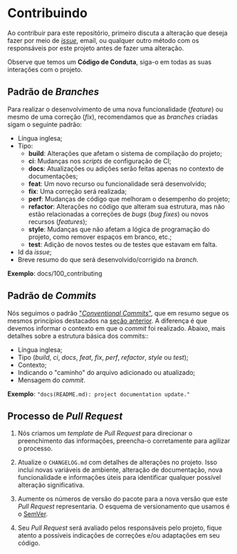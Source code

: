 # Contribuindo

Ao contribuir para este repositório, primeiro discuta a alteração que deseja fazer por meio de [_issue_](https://github.com/padupe/action-content-change-validation/issues), email, ou qualquer outro método com os responsáveis por este projeto antes de fazer uma alteração.

Observe que temos um **Código de Conduta**, siga-o em todas as suas interações com o projeto.

## Padrão de _Branches_

Para realizar o desenvolvimento de uma nova funcionalidade (_feature_) ou mesmo de uma correção (_fix_), recomendamos que as _branches_ criadas sigam o seguinte padrão:

- Língua inglesa;
- Tipo:
  -  **build**: Alterações que afetam o sistema de compilação do projeto;
  - **ci**: Mudanças nos _scripts_ de configuração de CI;
  - **docs**: Atualizações ou adições serão feitas apenas no contexto de documentações;
  - **feat**: Um novo recurso ou funcionalidade será desenvolvido;
  - **fix**: Uma correção será realizada;
  - **perf**: Mudanças de código que melhoram o desempenho do projeto;
  - **refactor**: Alterações no código que alteram sua estrutura, mas não estão relacionadas a correções de _bugs_ (_bug fixes_) ou novos recursos (_features_);
  - **style**: Mudanças que não afetam a lógica de programação do projeto, como remover espaços em branco, etc.;
  - **test**: Adição de novos testes ou de testes que estavam em falta.
- Id da _issue_;
- Breve resumo do que será desenvolvido/corrigido na _branch_.

**Exemplo**: docs/100_contributing

## Padrão de _Commits_

Nós seguimos o padrão ["_Conventional Commits_"](https://www.conventionalcommits.org/en/v1.0.0/), que em resumo segue os mesmos princípios destacados na [seção anterior](#padrão-de-branches). A diferença é que devemos informar o contexto em que o _commit_ foi realizado. Abaixo, mais detalhes sobre a estrutura básica dos commits::

- Língua inglesa;
- Tipo (_build_, _ci_, _docs_, _feat_, _fix_, _perf_, _refactor_, _style_ ou _test_);
- Contexto;
- Indicando o "caminho" do arquivo adicionado ou atualizado;
- Mensagem do _commit_.

**Exemplo**: `"docs(README.md): project documentation update."`

## Processo de _Pull Request_

1. Nós criamos um _template_ de _Pull Request_ para direcionar o preenchimento das informações, preencha-o corretamente para agilizar o processo.

2. Atualize o `CHANGELOG.md` com detalhes de alterações no projeto. Isso inclui novas variáveis ​​de ambiente, alteração de documentação, nova funcionalidade e informações úteis para identificar qualquer possível alteração significativa.

3. Aumente os números de versão do pacote para a nova versão que este _Pull Request_ representaria. O esquema de versionamento que usamos é o [SemVer](http://semver.org/).

4. Seu _Pull Request_ será avaliado pelos responsáveis pelo projeto, fique atento a possíveis indicações de correções e/ou adaptações em seu código.
